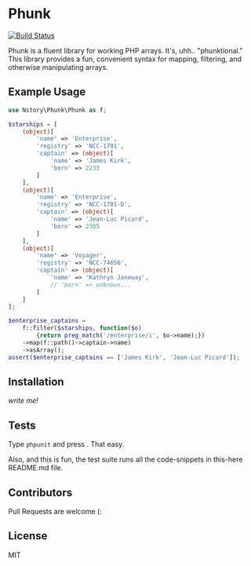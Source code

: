 # Phunk

[![Build Status](https://travis-ci.org/nstory/phunk.svg?branch=master)](https://travis-ci.org/nstory/phunk)

Phunk is a fluent library for working PHP arrays. It's, uhh.. "phunktional." This library provides a fun, convenient syntax for mapping, filtering, and otherwise manipulating arrays.

## Example Usage
```php
use Nstory\Phunk\Phunk as f;

$starships = [
    (object)[
        'name' => 'Enterprise',
        'registry' => 'NCC-1701',
        'captain' => (object)[
            'name' => 'James Kirk',
            'born' => 2233
        ]
    ],
    (object)[
        'name' => 'Enterprise',
        'registry' => 'NCC-1701-D',
        'captain' => (object)[
            'name' => 'Jean-Luc Picard',
            'born' => 2305
        ]
    ],
    (object)[
        'name' => 'Voyager',
        'registry' => 'NCC-74656',
        'captain' => (object)[
            'name' => 'Kathryn Janeway',
            // 'born' => unknown...
        ]
    ]
];

$enterprise_captains =
    f::filter($starships, function($o)
        {return preg_match('/enterprise/i', $o->name);})
    ->map(f::path()->captain->name)
    ->asArray();
assert($enterprise_captains == ['James Kirk', 'Jean-Luc Picard']);

```
## Installation
_write me!_

## Tests
Type `phpunit` and press <CR>. That easy.

Also, and this is fun, the test suite runs all the code-snippets in this-here README.md file.

## Contributors
Pull Requests are welcome (:

## License
MIT

